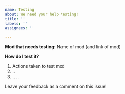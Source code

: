 ```yaml
---
name: Testing
about: We need your help testing!
title: ''
labels: ''
assignees: ''

---
```


**Mod that needs testing:**
Name of mod (and link of mod)

**How do I test it?**
1. Actions taken to test mod
2. ..
3. ..
..

Leave your feedback as a comment on this issue!
